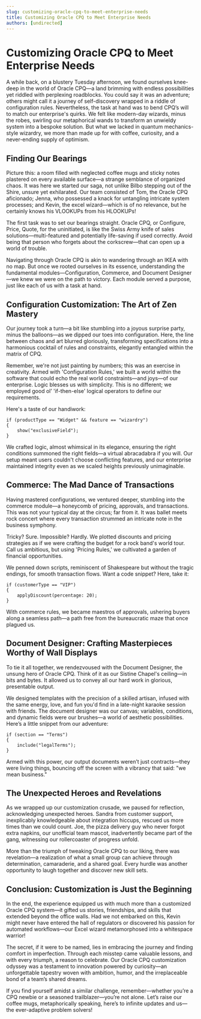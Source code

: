 ```yaml
---
slug: customizing-oracle-cpq-to-meet-enterprise-needs
title: Customizing Oracle CPQ to Meet Enterprise Needs
authors: [undirected]
---
```



# Customizing Oracle CPQ to Meet Enterprise Needs

A while back, on a blustery Tuesday afternoon, we found ourselves knee-deep in the world of Oracle CPQ—a land brimming with endless possibilities yet riddled with perplexing roadblocks. You could say it was an adventure; others might call it a journey of self-discovery wrapped in a riddle of configuration rules. Nevertheless, the task at hand was to bend CPQ’s will to match our enterprise's quirks. We felt like modern-day wizards, minus the robes, swirling our metaphorical wands to transform an unwieldy system into a bespoke solution. But what we lacked in quantum mechanics-style wizardry, we more than made up for with coffee, curiosity, and a never-ending supply of optimism.

## Finding Our Bearings

Picture this: a room filled with neglected coffee mugs and sticky notes plastered on every available surface—a strange semblance of organized chaos. It was here we started our saga, not unlike Bilbo stepping out of the Shire, unsure yet exhilarated. Our team consisted of Tom, the Oracle CPQ aficionado; Jenna, who possessed a knack for untangling intricate system processes; and Kevin, the excel wizard—which is of no relevance, but he certainly knows his VLOOKUPs from his HLOOKUPs!

The first task was to set our bearings straight. Oracle CPQ, or Configure, Price, Quote, for the uninitiated, is like the Swiss Army knife of sales solutions—multi-featured and potentially life-saving if used correctly. Avoid being that person who forgets about the corkscrew—that can open up a world of trouble.

Navigating through Oracle CPQ is akin to wandering through an IKEA with no map. But once we rooted ourselves in its essence, understanding the fundamental modules—Configuration, Commerce, and Document Designer—we knew we were on the path to victory. Each module served a purpose, just like each of us with a task at hand.

## Configuration Customization: The Art of Zen Mastery

Our journey took a turn—a bit like stumbling into a joyous surprise party, minus the balloons—as we dipped our toes into configuration. Here, the line between chaos and art blurred gloriously, transforming specifications into a harmonious cocktail of rules and constraints, elegantly entangled within the matrix of CPQ.

Remember, we're not just painting by numbers; this was an exercise in creativity. Armed with 'Configuration Rules,' we built a world within the software that could echo the real world constraints—and joys—of our enterprise. Logic blesses us with simplicity. This is no different; we employed good ol’ 'if-then-else' logical operators to define our requirements.

Here's a taste of our handiwork:

``` 
if (productType == "Widget" && feature == "wizardry") 
{
    show("exclusiveField");
}
```

We crafted logic, almost whimsical in its elegance, ensuring the right conditions summoned the right fields—a virtual abracadabra if you will. Our setup meant users couldn't choose conflicting features, and our enterprise maintained integrity even as we scaled heights previously unimaginable.

## Commerce: The Mad Dance of Transactions

Having mastered configurations, we ventured deeper, stumbling into the commerce module—a honeycomb of pricing, approvals, and transactions. This was not your typical day at the circus; far from it. It was ballet meets rock concert where every transaction strummed an intricate note in the business symphony.

Tricky? Sure. Impossible? Hardly. We plotted discounts and pricing strategies as if we were crafting the budget for a rock band's world tour. Call us ambitious, but using 'Pricing Rules,' we cultivated a garden of financial opportunities.

We penned down scripts, reminiscent of Shakespeare but without the tragic endings, for smooth transaction flows. Want a code snippet? Here, take it:

```
if (customerType == "VIP") 
{
    applyDiscount(percentage: 20);
}
```

With commerce rules, we became maestros of approvals, ushering buyers along a seamless path—a path free from the bureaucratic maze that once plagued us.

## Document Designer: Crafting Masterpieces Worthy of Wall Displays

To tie it all together, we rendezvoused with the Document Designer, the unsung hero of Oracle CPQ. Think of it as our Sistine Chapel's ceiling—in bits and bytes. It allowed us to convey all our hard work in glorious, presentable output.

We designed templates with the precision of a skilled artisan, infused with the same energy, love, and fun you'd find in a late-night karaoke session with friends. The document designer was our canvas; variables, conditions, and dynamic fields were our brushes—a world of aesthetic possibilities. Here’s a little snippet from our adventure:

```
if (section == "Terms") 
{
    include("legalTerms");
}
```

Armed with this power, our output documents weren’t just contracts—they were living things, bouncing off the screen with a vibrancy that said: "we mean business."

## The Unexpected Heroes and Revelations

As we wrapped up our customization crusade, we paused for reflection, acknowledging unexpected heroes. Sandra from customer support, inexplicably knowledgeable about integration hiccups, rescued us more times than we could count. Joe, the pizza delivery guy who never forgot extra napkins, our unofficial team mascot, inadvertently became part of the gang, witnessing our rollercoaster of progress unfold.

More than the triumph of tweaking Oracle CPQ to our liking, there was revelation—a realization of what a small group can achieve through determination, camaraderie, and a shared goal. Every hurdle was another opportunity to laugh together and discover new skill sets.

## Conclusion: Customization is Just the Beginning

In the end, the experience equipped us with much more than a customized Oracle CPQ system—it gifted us stories, friendships, and skills that extended beyond the office walls. Had we not embarked on this, Kevin might never have entered the hall of regulators or discovered his passion for automated workflows—our Excel wizard metamorphosed into a whitespace warrior!

The secret, if it were to be named, lies in embracing the journey and finding comfort in imperfection. Through each misstep came valuable lessons, and with every triumph, a reason to celebrate. Our Oracle CPQ customization odyssey was a testament to innovation powered by curiosity—an unforgettable tapestry woven with ambition, humor, and the irreplaceable bond of a team’s shared dreams.

If you find yourself amidst a similar challenge, remember—whether you’re a CPQ newbie or a seasoned trailblazer—you’re not alone. Let’s raise our coffee mugs, metaphorically speaking, here’s to infinite updates and us—the ever-adaptive problem solvers!